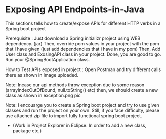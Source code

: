 # Exposing API Endpoints-in-Java
This sections tells how to create/expose APIs for different HTTP verbs in a Spring boot project

Prerequisite : Just download a Spring initializr project using WEB dependency. (jar)
               Then, override pom values in your project with the pom that I have given (just add dependencies that i have in my pom)
               Then, Add User class and ExosingAPI class in your project.
               Done, you are good to go. Run your @SpringBootApplication class.
          
How to Test APIs exposed in project : Open Postman and try different calls there as shown in Image uploaded.

Note: Incase our api methods throw exception due to some reason (arrayIndexOutOfBound, null.toString() etc) then, we should create a new class as shown in exception.png pic


Note: I encouarge you to create a Spring boot project and try to use given classes and run the project on your own. Still, if you face difficulty, please use attached zip file to import fully functional spring boot project. 

* (Work in Project Explorer in Eclipse. In order to add a new class, package etc,)

